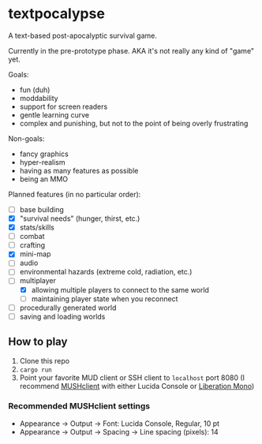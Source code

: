 # textpocalypse
A text-based post-apocalyptic survival game.

Currently in the pre-prototype phase. AKA it's not really any kind of "game" yet.

Goals:
* fun (duh)
* moddability
* support for screen readers
* gentle learning curve
* complex and punishing, but not to the point of being overly frustrating

Non-goals:
* fancy graphics
* hyper-realism
* having as many features as possible
* being an MMO

Planned features (in no particular order):
- [ ] base building
- [x] "survival needs" (hunger, thirst, etc.)
- [x] stats/skills
- [ ] combat
- [ ] crafting
- [x] mini-map
- [ ] audio
- [ ] environmental hazards (extreme cold, radiation, etc.)
- [ ] multiplayer
  - [x] allowing multiple players to connect to the same world
  - [ ] maintaining player state when you reconnect
- [ ] procedurally generated world
- [ ] saving and loading worlds

## How to play
1. Clone this repo
2. `cargo run`
3. Point your favorite MUD client or SSH client to `localhost` port 8080 (I recommend [MUSHclient](https://www.gammon.com.au/downloads/dlmushclient.htm) with either Lucida Console or [Liberation Mono](https://www.fontsquirrel.com/fonts/liberation-mono))

### Recommended MUSHclient settings
* Appearance -> Output -> Font: Lucida Console, Regular, 10 pt
* Appearance -> Output -> Spacing -> Line spacing (pixels): 14
